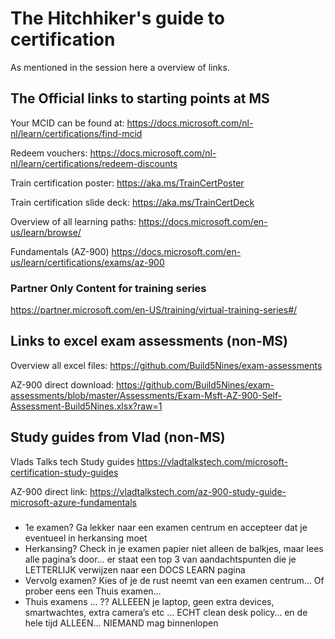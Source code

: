 # The Hitchhiker's guide to certification

As mentioned in the session here a overview of links.


## The Official links to starting points at MS
Your MCID can be found at:
https://docs.microsoft.com/nl-nl/learn/certifications/find-mcid

Redeem vouchers:
https://docs.microsoft.com/nl-nl/learn/certifications/redeem-discounts

Train certification poster: 
https://aka.ms/TrainCertPoster

Train certification slide deck: 
https://aka.ms/TrainCertDeck

Overview of all learning paths:
https://docs.microsoft.com/en-us/learn/browse/

Fundamentals (AZ-900) 
https://docs.microsoft.com/en-us/learn/certifications/exams/az-900

### Partner Only Content for training series
https://partner.microsoft.com/en-US/training/virtual-training-series#/

## Links to excel exam assessments (non-MS)
Overview all excel files:
https://github.com/Build5Nines/exam-assessments

AZ-900 direct download:
https://github.com/Build5Nines/exam-assessments/blob/master/Assessments/Exam-Msft-AZ-900-Self-Assessment-Build5Nines.xlsx?raw=1

## Study guides from Vlad (non-MS)
Vlads Talks tech Study guides
https://vladtalkstech.com/microsoft-certification-study-guides

AZ-900 direct link:
https://vladtalkstech.com/az-900-study-guide-microsoft-azure-fundamentals



###
- 1e examen? 
Ga lekker naar een examen centrum en accepteer dat je eventueel in herkansing moet
- Herkansing?
Check in je examen papier niet alleen de balkjes, maar lees alle pagina’s door… er staat een top 3 van aandachtspunten die je LETTERLIJK verwijzen naar een DOCS LEARN pagina
- Vervolg examen? 
Kies of je de rust neemt van een examen centrum…
Of prober eens een Thuis examen…
- Thuis examens … ??
ALLEEEN je laptop, geen extra devices, smartwachtes, extra camera’s etc … ECHT clean desk policy… en de hele tijd ALLEEN… NIEMAND mag binnenlopen

